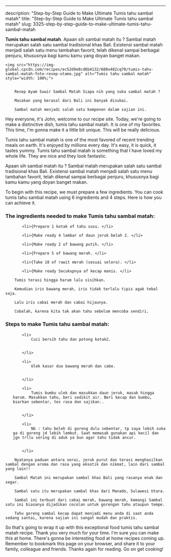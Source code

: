 ---
description: "Step-by-Step Guide to Make Ultimate Tumis tahu sambal matah"
title: "Step-by-Step Guide to Make Ultimate Tumis tahu sambal matah"
slug: 3325-step-by-step-guide-to-make-ultimate-tumis-tahu-sambal-matah

<p>
	<strong>Tumis tahu sambal matah</strong>. 
	Apaan sih sambal matah itu ? Sambal matah merupakan salah satu sambal tradisional khas Bali. Existensi sambal matah menjadi salah satu menu tambahan favorit, telah dikenal sampai berbagai penjuru, khususnya bagi kamu kamu yang doyan banget makan.
</p>
<p>
	
	<img src="https://img-global.cpcdn.com/recipes/ec52d9e8cd6b4132/680x482cq70/tumis-tahu-sambal-matah-foto-resep-utama.jpg" alt="Tumis tahu sambal matah" style="width: 100%;">
	
	
		Resep Ayam Suwir Sambal Matah Siapa nih yang suka sambal matah ?
	
		Masakan yang berasal dari Bali ini banyak disukai.
	
		Sambal matah menjadi salah satu komponen dalam sajian ini.
	
</p>
<p>
	Hey everyone, it's John, welcome to our recipe site. Today, we're going to make a distinctive dish, tumis tahu sambal matah. It is one of my favorites. This time, I'm gonna make it a little bit unique. This will be really delicious.
</p>
	
<p>
	Tumis tahu sambal matah is one of the most favored of recent trending meals on earth. It's enjoyed by millions every day. It's easy, it is quick, it tastes yummy. Tumis tahu sambal matah is something that I have loved my whole life. They are nice and they look fantastic.
</p>
<p>
	Apaan sih sambal matah itu ? Sambal matah merupakan salah satu sambal tradisional khas Bali. Existensi sambal matah menjadi salah satu menu tambahan favorit, telah dikenal sampai berbagai penjuru, khususnya bagi kamu kamu yang doyan banget makan.
</p>

<p>
To begin with this recipe, we must prepare a few ingredients. You can cook tumis tahu sambal matah using 6 ingredients and 4 steps. Here is how you can achieve it.
</p>

<h3>The ingredients needed to make Tumis tahu sambal matah:</h3>

<ol>
	
		<li>{Prepare 1 kotak of tahu susu. </li>
	
		<li>{Make ready 4 lembar of daun jeruk belah 2. </li>
	
		<li>{Make ready 2 of bawang putih. </li>
	
		<li>{Prepare 5 of bawang merah. </li>
	
		<li>{Take 10 of rawit merah (sesuai selera). </li>
	
		<li>{Make ready Secukupnya of kecap manis. </li>
	
</ol>
<p>
	
		Tumis terasi hingga harum lalu sisihkan.
	
		Kemudian iris bawang merah, iris tidak terlalu tipis agak tebal saja.
	
		Lalu iris cabai merah dan cabai hijaunya.
	
		Cobalah, karena kita tak akan tahu sebelum mencoba sendiri.
	
</p>

<h3>Steps to make Tumis tahu sambal matah:</h3>

<ol>
	
		<li>
			Cuci bersih tahu dan potong kotak2.
			
			
		</li>
	
		<li>
			Ulek kasar duo bawang merah dan cabe.
			
			
		</li>
	
		<li>
			Tumis bumbu ulek dan masukkan daun jeruk, masak hingga harum. Masukkan tahu, beri sedikit air. Beri kecap dan bumbu, biarkan sebentar, tes rasa dan sajikan..
			
			
		</li>
	
		<li>
			Nb : tahu boleh di goreng dulu sebentar, tp saya lebih suka ga di goreng jd lebih lembut. Saat memasak gunakan api kecil dan jgn trllu sering di aduk ya bun agar tahu tidak ancur.
			
			
		</li>
	
</ol>

<p>
	
		Nyatanya paduan antara serai, jeruk purut dan terasi menghasilkan sambal dengan aroma dan rasa yang eksotik dan nikmat, lain dari sambal yang lain!!
	
		Sambal Matah ini merupakan sambal khas Bali yang rasanya enak dan segar.
	
		Sambal satu itu merupakan sambal khas dari Manado, Sulawesi Utara.
	
		Sambal ini terbuat dari cabai merah, bawang merah, kemangi Sambal satu ini biasanya dijadikan cocolan untuk gorengan tahu ataupun tempe.
	
		Tahu goreng sambal kecap dapat menjadi menu anda di saat anda sedang santai, karena sajian ini sangat mudah dan praktis.
	
</p>

<p>
	So that's going to wrap it up with this exceptional food tumis tahu sambal matah recipe. Thank you very much for your time. I'm sure you can make this at home. There's gonna be interesting food at home recipes coming up. Remember to bookmark this page on your browser, and share it to your family, colleague and friends. Thanks again for reading. Go on get cooking!
</p>
